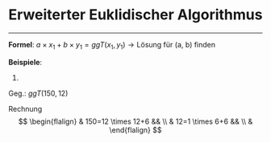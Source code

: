 # Erweiterter Euklidischer Algorithmus
___
**Formel**:
$a \times x_1+b \times y_1= ggT(x_1, y_1) \rightarrow \text{Lösung für (a, b) finden}$

**Beispiele**:

1.
Geg.:
$ggT(150, 12)$

Rechnung
$$
\begin{flalign}
& 150=12 \times 12+6 && \\
& 12=1 \times 6+6 && \\
& 
\end{flalign}
$$
